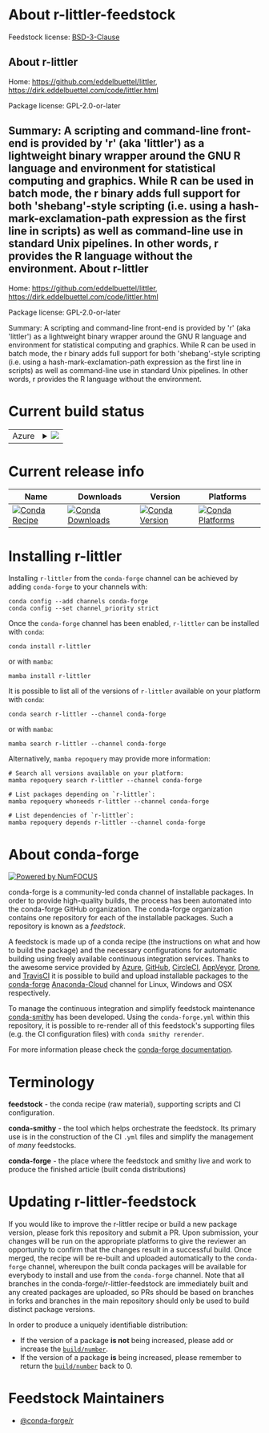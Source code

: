 About r-littler-feedstock
=========================

Feedstock license: [BSD-3-Clause](https://github.com/conda-forge/r-littler-feedstock/blob/main/LICENSE.txt)

About r-littler
---------------

Home: https://github.com/eddelbuettel/littler, https://dirk.eddelbuettel.com/code/littler.html

Package license: GPL-2.0-or-later

Summary: A scripting and command-line front-end is provided by 'r' (aka 'littler') as a lightweight binary wrapper around the GNU R language and environment for statistical computing and graphics. While R can be used in batch mode, the r binary adds full support for both 'shebang'-style scripting (i.e. using a  hash-mark-exclamation-path expression as the first line in scripts) as well as command-line use in standard Unix pipelines. In other words, r provides the R language without the environment.
About r-littler
---------------

Home: https://github.com/eddelbuettel/littler, https://dirk.eddelbuettel.com/code/littler.html

Package license: GPL-2.0-or-later

Summary: A scripting and command-line front-end is provided by 'r' (aka 'littler') as a lightweight binary wrapper around the GNU R language and environment for statistical computing and graphics. While R can be used in batch mode, the r binary adds full support for both 'shebang'-style scripting (i.e. using a  hash-mark-exclamation-path expression as the first line in scripts) as well as command-line use in standard Unix pipelines. In other words, r provides the R language without the environment.

Current build status
====================


<table>
    
  <tr>
    <td>Azure</td>
    <td>
      <details>
        <summary>
          <a href="https://dev.azure.com/conda-forge/feedstock-builds/_build/latest?definitionId=7864&branchName=main">
            <img src="https://dev.azure.com/conda-forge/feedstock-builds/_apis/build/status/r-littler-feedstock?branchName=main">
          </a>
        </summary>
        <table>
          <thead><tr><th>Variant</th><th>Status</th></tr></thead>
          <tbody><tr>
              <td>linux_64_r_base4.2</td>
              <td>
                <a href="https://dev.azure.com/conda-forge/feedstock-builds/_build/latest?definitionId=7864&branchName=main">
                  <img src="https://dev.azure.com/conda-forge/feedstock-builds/_apis/build/status/r-littler-feedstock?branchName=main&jobName=linux&configuration=linux%20linux_64_r_base4.2" alt="variant">
                </a>
              </td>
            </tr><tr>
              <td>linux_64_r_base4.3</td>
              <td>
                <a href="https://dev.azure.com/conda-forge/feedstock-builds/_build/latest?definitionId=7864&branchName=main">
                  <img src="https://dev.azure.com/conda-forge/feedstock-builds/_apis/build/status/r-littler-feedstock?branchName=main&jobName=linux&configuration=linux%20linux_64_r_base4.3" alt="variant">
                </a>
              </td>
            </tr><tr>
              <td>osx_64_r_base4.2</td>
              <td>
                <a href="https://dev.azure.com/conda-forge/feedstock-builds/_build/latest?definitionId=7864&branchName=main">
                  <img src="https://dev.azure.com/conda-forge/feedstock-builds/_apis/build/status/r-littler-feedstock?branchName=main&jobName=osx&configuration=osx%20osx_64_r_base4.2" alt="variant">
                </a>
              </td>
            </tr><tr>
              <td>osx_64_r_base4.3</td>
              <td>
                <a href="https://dev.azure.com/conda-forge/feedstock-builds/_build/latest?definitionId=7864&branchName=main">
                  <img src="https://dev.azure.com/conda-forge/feedstock-builds/_apis/build/status/r-littler-feedstock?branchName=main&jobName=osx&configuration=osx%20osx_64_r_base4.3" alt="variant">
                </a>
              </td>
            </tr>
          </tbody>
        </table>
      </details>
    </td>
  </tr>
</table>

Current release info
====================

| Name | Downloads | Version | Platforms |
| --- | --- | --- | --- |
| [![Conda Recipe](https://img.shields.io/badge/recipe-r--littler-green.svg)](https://anaconda.org/conda-forge/r-littler) | [![Conda Downloads](https://img.shields.io/conda/dn/conda-forge/r-littler.svg)](https://anaconda.org/conda-forge/r-littler) | [![Conda Version](https://img.shields.io/conda/vn/conda-forge/r-littler.svg)](https://anaconda.org/conda-forge/r-littler) | [![Conda Platforms](https://img.shields.io/conda/pn/conda-forge/r-littler.svg)](https://anaconda.org/conda-forge/r-littler) |

Installing r-littler
====================

Installing `r-littler` from the `conda-forge` channel can be achieved by adding `conda-forge` to your channels with:

```
conda config --add channels conda-forge
conda config --set channel_priority strict
```

Once the `conda-forge` channel has been enabled, `r-littler` can be installed with `conda`:

```
conda install r-littler
```

or with `mamba`:

```
mamba install r-littler
```

It is possible to list all of the versions of `r-littler` available on your platform with `conda`:

```
conda search r-littler --channel conda-forge
```

or with `mamba`:

```
mamba search r-littler --channel conda-forge
```

Alternatively, `mamba repoquery` may provide more information:

```
# Search all versions available on your platform:
mamba repoquery search r-littler --channel conda-forge

# List packages depending on `r-littler`:
mamba repoquery whoneeds r-littler --channel conda-forge

# List dependencies of `r-littler`:
mamba repoquery depends r-littler --channel conda-forge
```


About conda-forge
=================

[![Powered by
NumFOCUS](https://img.shields.io/badge/powered%20by-NumFOCUS-orange.svg?style=flat&colorA=E1523D&colorB=007D8A)](https://numfocus.org)

conda-forge is a community-led conda channel of installable packages.
In order to provide high-quality builds, the process has been automated into the
conda-forge GitHub organization. The conda-forge organization contains one repository
for each of the installable packages. Such a repository is known as a *feedstock*.

A feedstock is made up of a conda recipe (the instructions on what and how to build
the package) and the necessary configurations for automatic building using freely
available continuous integration services. Thanks to the awesome service provided by
[Azure](https://azure.microsoft.com/en-us/services/devops/), [GitHub](https://github.com/),
[CircleCI](https://circleci.com/), [AppVeyor](https://www.appveyor.com/),
[Drone](https://cloud.drone.io/welcome), and [TravisCI](https://travis-ci.com/)
it is possible to build and upload installable packages to the
[conda-forge](https://anaconda.org/conda-forge) [Anaconda-Cloud](https://anaconda.org/)
channel for Linux, Windows and OSX respectively.

To manage the continuous integration and simplify feedstock maintenance
[conda-smithy](https://github.com/conda-forge/conda-smithy) has been developed.
Using the ``conda-forge.yml`` within this repository, it is possible to re-render all of
this feedstock's supporting files (e.g. the CI configuration files) with ``conda smithy rerender``.

For more information please check the [conda-forge documentation](https://conda-forge.org/docs/).

Terminology
===========

**feedstock** - the conda recipe (raw material), supporting scripts and CI configuration.

**conda-smithy** - the tool which helps orchestrate the feedstock.
                   Its primary use is in the construction of the CI ``.yml`` files
                   and simplify the management of *many* feedstocks.

**conda-forge** - the place where the feedstock and smithy live and work to
                  produce the finished article (built conda distributions)


Updating r-littler-feedstock
============================

If you would like to improve the r-littler recipe or build a new
package version, please fork this repository and submit a PR. Upon submission,
your changes will be run on the appropriate platforms to give the reviewer an
opportunity to confirm that the changes result in a successful build. Once
merged, the recipe will be re-built and uploaded automatically to the
`conda-forge` channel, whereupon the built conda packages will be available for
everybody to install and use from the `conda-forge` channel.
Note that all branches in the conda-forge/r-littler-feedstock are
immediately built and any created packages are uploaded, so PRs should be based
on branches in forks and branches in the main repository should only be used to
build distinct package versions.

In order to produce a uniquely identifiable distribution:
 * If the version of a package **is not** being increased, please add or increase
   the [``build/number``](https://docs.conda.io/projects/conda-build/en/latest/resources/define-metadata.html#build-number-and-string).
 * If the version of a package **is** being increased, please remember to return
   the [``build/number``](https://docs.conda.io/projects/conda-build/en/latest/resources/define-metadata.html#build-number-and-string)
   back to 0.

Feedstock Maintainers
=====================

* [@conda-forge/r](https://github.com/conda-forge/r/)

